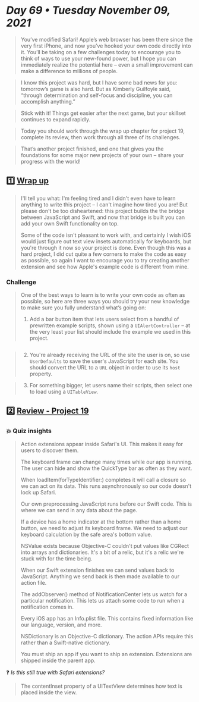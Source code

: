 # *Day 69 • Tuesday November 09, 2021*

> You’ve modified Safari! Apple’s web browser has been there since the very first iPhone, and now you’ve hooked your own code directly into it. You’ll be taking on a few challenges today to encourage you to think of ways to use your new-found power, but I hope you can immediately realize the potential here – even a small improvement can make a difference to millions of people.

> I know this project was hard, but I have some bad news for you: tomorrow’s game is also hard. But as Kimberly Guilfoyle said, “through determination and self-focus and discipline, you can accomplish anything.”

> Stick with it! Things get easier after the next game, but your skillset continues to expand rapidly.

> Today you should work through the wrap up chapter for project 19, complete its review, then work through all three of its challenges.

> That’s another project finished, and one that gives you the foundations for some major new projects of your own – share your progress with the world!

## :one:  [Wrap up](https://www.hackingwithswift.com/read/19/8/wrap-up)

> I'll tell you what: I'm feeling tired and I didn't even have to learn anything to write this project – I can't imagine how tired you are! But please don't be too disheartened: this project builds the the bridge between JavaScript and Swift, and now that bridge is built you can add your own Swift functionality on top.
> 
> Some of the code isn't pleasant to work with, and certainly I wish iOS would just figure out text view insets automatically for keyboards, but you're through it now so your project is done. Even though this was a hard project, I did cut quite a few corners to make the code as easy as possible, so again I want to encourage you to try creating another extension and see how Apple's example code is different from mine.

### Challenge

>One of the best ways to learn is to write your own code as often as possible, so here are three ways you should try your new knowledge to make sure you fully understand what’s going on:
>
> 1. Add a bar button item that lets users select from a handful of prewritten example scripts, shown using a `UIAlertController` – at the very least your list should include the example we used in this project.

```swift

```


> 2. You're already receiving the URL of the site the user is on, so use `UserDefaults` to save the user's JavaScript for each site. You should convert the URL to a `URL` object in order to use its `host` property.


> 3. For something bigger, let users name their scripts, then select one to load using a `UITableView`.

## :two: [Review - Project 19](https://www.hackingwithswift.com/review/hws/project-19-javascript-injection) 

### :boom: Quiz insights

> Action extensions appear inside Safari's UI.
> This makes it easy for users to discover them.
> 
> The keyboard frame can change many times while our app is running.
> The user can hide and show the QuickType bar as often as they want.
> 
> When loadItem(forTypeIdentifier:) completes it will call a closure so we can act on its data.
> This runs asynchronously so our code doesn't lock up Safari.
> 
> Our own preprocessing JavaScript runs before our Swift code.
> This is where we can send in any data about the page.
> 
> If a device has a home indicator at the bottom rather than a home button, we need to adjust its keyboard frame.
> We need to adjust our keyboard calculation by the safe area's bottom value.
> 
> NSValue exists because Objective-C couldn't put values like CGRect into arrays and dictionaries.
> It's a bit of a relic, but it's a relic we're stuck with for the time being.
> 
> When our Swift extension finishes we can send values back to JavaScript.
> Anything we send back is then made available to our action file.
> 
> The addObserver() method of NotificationCenter lets us watch for a particular notification.
> This lets us attach some code to run when a notification comes in.
> 
> Every iOS app has an Info.plist file.
> This contains fixed information like our language, version, and more.
> 
> NSDictionary is an Objective-C dictionary.
> The action APIs require this rather than a Swift-native dictionary.
> 
> You must ship an app if you want to ship an extension.
Extensions are shipped inside the parent app.

:question: *Is this still true with Safari extensions?* 

>The contentInset property of a UITextView determines how text is placed inside the view.
